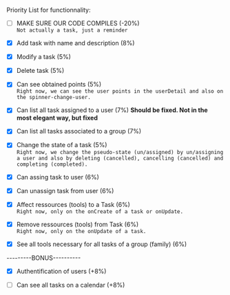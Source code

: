 Priority List for functionnality:

- [ ] MAKE SURE OUR CODE COMPILES (-20%)  
                  `Not actually a task, just a reminder`

- [x] Add task with name and description (8%)    
                                                                
- [x] Modify a task (5%)  

- [x] Delete task (5%)  

- [x] Can see obtained points (5%)  
                  `Right now, we can see the user points in the userDetail and also on the spinner-change-user.`

- [X] Can list all task assigned to a user (7%) **Should be fixed. Not in the most elegant way, but fixed**
    
- [x] Can list all tasks associated to a group (7%)  

- [x] Change the state of a task (5%)  
                  `Right now, we change the pseudo-state (un/assigned) by un/assigning a user and also by deleting (cancelled),
                   cancelling (cancelled) and completing (completed).`

- [x] Can assing task to user (6%)  

- [x] Can unassign task from user (6%)  

- [x] Affect ressources (tools) to a Task (6%)  
                  `Right now, only on the onCreate of a task or onUpdate.`

- [x] Remove ressources (tools) from Task (6%)  
                  `Right now, only on the onUpdate of a task.`
    
- [x] See all tools necessary for all tasks of a group (family) (6%)

---------BONUS----------

- [x] Authentification of users (+8%)

- [ ] Can see all tasks on a calendar (+8%)
